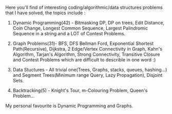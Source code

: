 Here you'll find of interesting coding/algorithmic/data structures problems that I have solved, the topics include :

1.  Dynamic Programming(42) - Bitmasking DP, DP on trees, Edit Distance, Coin Change, Longest Common Sequence, Largest Palindromic Sequence                               in a string and a LOT of Contest Problems.
2.  Graph Problems(31)- BFS, DFS Bellman Ford, Exponential Shortest Path(Recursive), Dijkstra, 2 Edge/Vertex Connectivity in Graph, Kahn's                         Algorithm, Tarjan's Algorithm, Strong Connectivity, Transitive Closure and Contest                                                         Problems which are difficult to describle in one word :)

4.  Data Stuctures - All trivial one(Trees, Graphs, stacks, queues, hashing...) and Segment Trees(Minimum range Query, Lazy Propagation),                        Disjoint Sets.
5.  Backtracking(5) - Knight's Tour, m-Colouring Problem, Queen's Problem...


My personal favourite is Dynamic Programming and Graphs.
